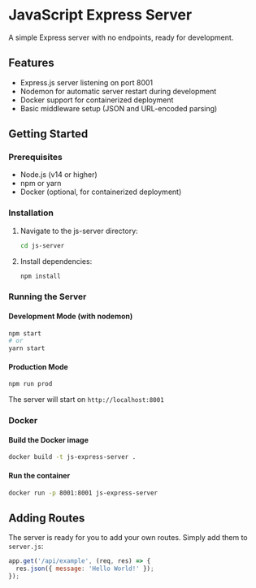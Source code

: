 # JavaScript Express Server

A simple Express server with no endpoints, ready for development.

## Features

- Express.js server listening on port 8001
- Nodemon for automatic server restart during development
- Docker support for containerized deployment
- Basic middleware setup (JSON and URL-encoded parsing)

## Getting Started

### Prerequisites

- Node.js (v14 or higher)
- npm or yarn
- Docker (optional, for containerized deployment)

### Installation

1. Navigate to the js-server directory:
   ```bash
   cd js-server
   ```

2. Install dependencies:
   ```bash
   npm install
   ```

### Running the Server

#### Development Mode (with nodemon)
```bash
npm start
# or
yarn start
```

#### Production Mode
```bash
npm run prod
```

The server will start on `http://localhost:8001`

### Docker

#### Build the Docker image
```bash
docker build -t js-express-server .
```

#### Run the container
```bash
docker run -p 8001:8001 js-express-server
```

## Adding Routes

The server is ready for you to add your own routes. Simply add them to `server.js`:

```javascript
app.get('/api/example', (req, res) => {
  res.json({ message: 'Hello World!' });
});
```
